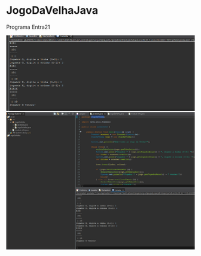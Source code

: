 # JogoDaVelhaJava
Programa Entra21


<img src="jogoDaVelhaFace.png"/>
<br/>
<img src="jogoDaVelha.png"/>
